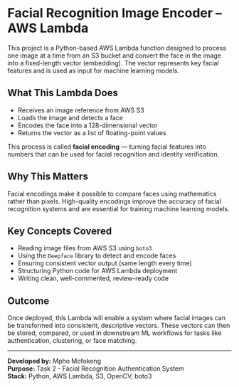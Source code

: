 # Facial Recognition Image Encoder – AWS Lambda

This project is a Python-based AWS Lambda function designed to process one image at a time from an S3 bucket and convert the face in the image into a fixed-length vector (embedding). The vector represents key facial features and is used as input for machine learning models.

## What This Lambda Does

- Receives an image reference from AWS S3
- Loads the image and detects a face
- Encodes the face into a 128-dimensional vector
- Returns the vector as a list of floating-point values

This process is called **facial encoding** — turning facial features into numbers that can be used for facial recognition and identity verification.

## Why This Matters

Facial encodings make it possible to compare faces using mathematics rather than pixels. High-quality encodings improve the accuracy of facial recognition systems and are essential for training machine learning models.

## Key Concepts Covered

- Reading image files from AWS S3 using `boto3`
- Using the `Deepface` library to detect and encode faces
- Ensuring consistent vector output (same length every time)
- Structuring Python code for AWS Lambda deployment
- Writing clean, well-commented, review-ready code

## Outcome

Once deployed, this Lambda will enable a system where facial images can be transformed into consistent, descriptive vectors. These vectors can then be stored, compared, or used in downstream ML workflows for tasks like authentication, clustering, or face matching.

---

**Developed by:** Mpho Mofokeng  
**Purpose:** Task 2 - Facial Recognition Authentication System  
**Stack:** Python, AWS Lambda, S3,  OpenCV, boto3  
